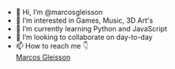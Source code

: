 - 👋 Hi, I’m @marcosgleisson
- 👀 I’m interested in Games, Music, 3D Art's
- 🌱 I’m currently learning Python and JavaScript
- 💞️ I’m looking to collaborate on day-to-day
- 📫 How to reach me 👇<div class="badge-base LI-profile-badge" data-locale="pt_BR" data-size="medium" data-theme="light" data-type="VERTICAL" data-vanity="marcosgleizzon" data-version="v1"><a class="badge-base__link LI-simple-link" href="https://br.linkedin.com/in/marcosgleizzon?trk=profile-badge">Marcos Gleisson</a></div>
              

<!---
marcosgleisson/marcosgleisson is a ✨ special ✨ repository because its `README.md` (this file) appears on your GitHub profile.
You can click the Preview link to take a look at your changes.
--->
